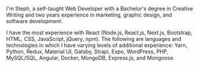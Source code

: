 I'm Steph, a self-taught Web Developer with a Bachelor's degree in Creative Writing and two years experience in marketing, graphic design, and software development.

I have the most experience with React (Node.js, React.js, Next.js, Bootstrap, HTML, CSS, JavaScript, jQuery, npm). The following are languages and technologies in which I have varying levels of additional experience: Yarn, Python, Redux, Material UI, Gatsby, Strapi, Expo, WordPress, PHP, MySQL/SQL, Angular, Docker, MongoDB, Express.js, and Mongoose.
